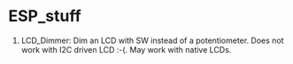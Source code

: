 # ESP_stuff

1. LCD_Dimmer: Dim an LCD with SW instead of a potentiometer. Does not work with I2C driven LCD :-(. May work with native LCDs.
